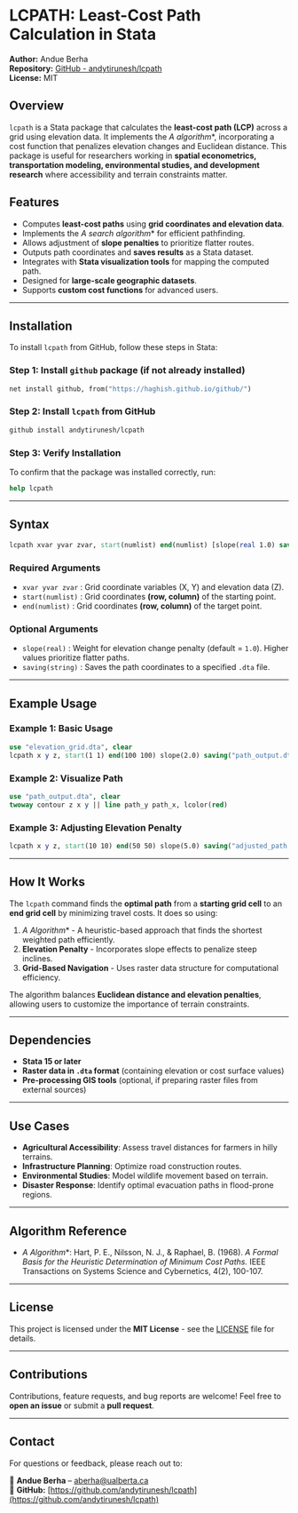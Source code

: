 # LCPATH: Least-Cost Path Calculation in Stata

**Author:** Andue Berha  
**Repository:** [GitHub - andytirunesh/lcpath](https://github.com/andytirunesh/lcpath)  
**License:** MIT  

## Overview

`lcpath` is a Stata package that calculates the **least-cost path (LCP)** across a grid using elevation data. It implements the **A* algorithm**, incorporating a cost function that penalizes elevation changes and Euclidean distance. This package is useful for researchers working in **spatial econometrics, transportation modeling, environmental studies, and development research** where accessibility and terrain constraints matter.

## Features

- Computes **least-cost paths** using **grid coordinates and elevation data**.
- Implements the **A* search algorithm** for efficient pathfinding.
- Allows adjustment of **slope penalties** to prioritize flatter routes.
- Outputs path coordinates and **saves results** as a Stata dataset.
- Integrates with **Stata visualization tools** for mapping the computed path.
- Designed for **large-scale geographic datasets**.
- Supports **custom cost functions** for advanced users.

---

## Installation

To install `lcpath` from GitHub, follow these steps in Stata:

### **Step 1: Install `github` package (if not already installed)**
```stata
net install github, from("https://haghish.github.io/github/")
```

### **Step 2: Install `lcpath` from GitHub**
```stata
github install andytirunesh/lcpath
```

### **Step 3: Verify Installation**
To confirm that the package was installed correctly, run:
```stata
help lcpath
```

---

## Syntax

```stata
lcpath xvar yvar zvar, start(numlist) end(numlist) [slope(real 1.0) saving(string)]
```

### **Required Arguments**
- `xvar yvar zvar` : Grid coordinate variables (X, Y) and elevation data (Z).
- `start(numlist)` : Grid coordinates **(row, column)** of the starting point.
- `end(numlist)` : Grid coordinates **(row, column)** of the target point.

### **Optional Arguments**
- `slope(real)` : Weight for elevation change penalty (default = `1.0`). Higher values prioritize flatter paths.
- `saving(string)` : Saves the path coordinates to a specified `.dta` file.

---

## Example Usage

### **Example 1: Basic Usage**
```stata
use "elevation_grid.dta", clear
lcpath x y z, start(1 1) end(100 100) slope(2.0) saving("path_output.dta")
```

### **Example 2: Visualize Path**
```stata
use "path_output.dta", clear
twoway contour z x y || line path_y path_x, lcolor(red)
```

### **Example 3: Adjusting Elevation Penalty**
```stata
lcpath x y z, start(10 10) end(50 50) slope(5.0) saving("adjusted_path.dta")
```

---

## How It Works

The `lcpath` command finds the **optimal path** from a **starting grid cell** to an **end grid cell** by minimizing travel costs. It does so using:

1. **A* Algorithm** - A heuristic-based approach that finds the shortest weighted path efficiently.
2. **Elevation Penalty** - Incorporates slope effects to penalize steep inclines.
3. **Grid-Based Navigation** - Uses raster data structure for computational efficiency.

The algorithm balances **Euclidean distance and elevation penalties**, allowing users to customize the importance of terrain constraints.

---

## Dependencies

- **Stata 15 or later**
- **Raster data in `.dta` format** (containing elevation or cost surface values)
- **Pre-processing GIS tools** (optional, if preparing raster files from external sources)

---

## Use Cases

- **Agricultural Accessibility**: Assess travel distances for farmers in hilly terrains.
- **Infrastructure Planning**: Optimize road construction routes.
- **Environmental Studies**: Model wildlife movement based on terrain.
- **Disaster Response**: Identify optimal evacuation paths in flood-prone regions.

---

## Algorithm Reference

- **A* Algorithm**: Hart, P. E., Nilsson, N. J., & Raphael, B. (1968). *A Formal Basis for the Heuristic Determination of Minimum Cost Paths.* IEEE Transactions on Systems Science and Cybernetics, 4(2), 100-107.

---

## License

This project is licensed under the **MIT License** - see the [LICENSE](LICENSE) file for details.

---

## Contributions

Contributions, feature requests, and bug reports are welcome! Feel free to **open an issue** or submit a **pull request**.

---

## Contact

For questions or feedback, please reach out to:

📧 **Andue Berha** – [aberha@ualberta.ca](mailto:aberha@ualberta.ca)  
🔗 **GitHub:** [https://github.com/andytirunesh/lcpath](https://github.com/andytirunesh/lcpath)

